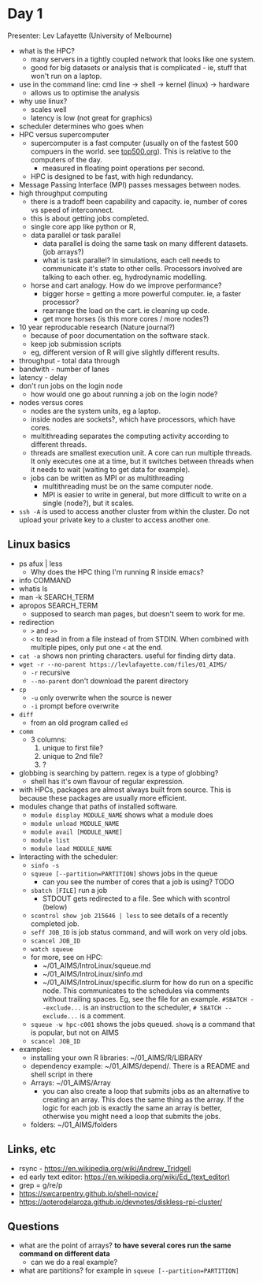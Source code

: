 Day 1
======

Presenter: Lev Lafayette (University of Melbourne)

- what is the HPC?
  - many servers in a tightly coupled network that looks like one system.
  - good for big datasets or analysis that is complicated - ie, stuff that won't run on a laptop.
- use in the command line: cmd line -> shell -> kernel (linux) -> hardware
  - allows us to optimise the analysis
- why use linux?
  - scales well
  - latency is low (not great for graphics)
- scheduler determines who goes when
- HPC versus supercomputer
  - supercomputer is a fast computer (usually on of the fastest 500 compuers in the world. see [top500.org](https://top500.org)). This is relative to the computers of the day.
    - measured in floating point operations per second.
  - HPC is designed to be fast, with high redundancy.
- Message Passing Interface (MPI) passes messages between nodes.
- high throughput computing
  - there is a tradoff been capability and capacity. ie, number of cores vs speed of interconnect.
  - this is about getting jobs completed.
  - single core app like python or R, 
  - data parallel or task parallel
    - data parallel is doing the same task on many different datasets. (job arrays?)
    - what is task parallel? In simulations, each cell needs to communicate it's state to other cells. Processors involved are talking to each other. eg, hydrodynamic modelling.
  - horse and cart analogy. How do we improve performance?
    - bigger horse = getting a more powerful computer. ie, a faster processor?
    - rearrange the load on the cart. ie cleaning up code.
    - get more horses (is this more cores / more nodes?)
- 10 year reproducable research (Nature journal?)
  - because of poor documentation on the software stack.
  - keep job submission scripts
  - eg, different version of R will give slightly different results.
- throughput - total data through
- bandwith - number of lanes
- latency - delay 
- don't run jobs on the login node
  - how would one go about running a job on the login node?
- nodes versus cores
  - nodes are the system units, eg a laptop.
  - inside nodes are sockets?, which have processors, which have cores.
  - multithreading separates the computing activity according to different threads.
  - threads are smallest execution unit. A core can run multiple threads. It only executes one at a time, but it switches between threads when it needs to wait (waiting to get data for example).
  - jobs can be written as MPI or as multithreading
    - multithreading must be on the same computer node.
    - MPI is easier to write in general, but more difficult to write on a single (node?), but it scales.
- `ssh -A` is used to access another cluster from within the cluster. Do not upload your private key to a cluster to access another one.


Linux basics
------------

- ps afux | less
  - Why does the HPC thing I'm running R inside emacs?
- info COMMAND 
- whatis ls
- man -k SEARCH_TERM
- apropos SEARCH_TERM
  - supposed to search man pages, but doesn't seem to work for me.
- redirection
  - `>` and `>>`
  - `<` to read in from a file instead of from STDIN. When combined with multiple pipes, only put one `<` at the end.
- `cat -a` shows non printing characters. useful for finding dirty data.
- `wget -r --no-parent https://levlafayette.com/files/01_AIMS/`
  - `-r` recursive
  - `--no-parent` don't download the parent directory
- `cp`
  - `-u` only overwrite when the source is newer
  - `-i` prompt before overwrite 
- `diff`
  - from an old program called `ed`
- `comm`
  - 3 columns:
    1. unique to first file?
    2. unique to 2nd file?
    3. ?
- globbing is searching by pattern. regex is a type of globbing?
  - shell has it's own flavour of regular expression.
- with HPCs, packages are almost always built from source. This is because these packages are usually more efficient.
- modules change that paths of installed software.
  - `module display MODULE_NAME` shows what a module does
  - `module unload MODULE_NAME`
  - `module avail [MODULE_NAME]`
  - `module list`
  - `module load MODULE_NAME`
- Interacting with the scheduler:
  - `sinfo -s`
  - `squeue [--partition=PARTITION]` shows jobs in the queue
    - can you see the number of cores that a job is using? TODO
  - `sbatch [FILE]` run a job
    - STDOUT gets redirected to a file. See which with scontrol (below)
  - `scontrol show job 215646 | less` to see details of a recently completed job.
  - `seff JOB_ID` is job status command, and will work on very old jobs.
  - `scancel JOB_ID`
  - `watch squeue`
  - for more, see on HPC: 
    - ~/01_AIMS/IntroLinux/squeue.md 
    - ~/01_AIMS/IntroLinux/sinfo.md
    - ~/01_AIMS/IntroLinux/specific.slurm for how do run on a specific node. This communicates to the schedules via comments without trailing spaces. Eg, see the file for an example. `#SBATCH --exclude...` is an instruction to the scheduler, `# SBATCH --exclude...` is a comment.
  - `squeue -w hpc-c001` shows the jobs queued. `showq` is a command that is popular, but not on AIMS
  - `scancel JOB_ID`
- examples:
  - installing your own R libraries: ~/01_AIMS/R/LIBRARY
  - dependency example: ~/01_AIMS/depend/. There is a README and shell script in there
  - Arrays: ~/01_AIMS/Array
    - you can also create a loop that submits jobs as an alternative to creating an array. This does the same thing as the array. If the logic for each job is exactly the same an array is better, otherwise you might need a loop that submits the jobs.
  - folders: ~/01_AIMS/folders 


Links, etc
----------
- rsync - https://en.wikipedia.org/wiki/Andrew_Tridgell
- ed early text editor: https://en.wikipedia.org/wiki/Ed_(text_editor)
- grep = g/re/p
- https://swcarpentry.github.io/shell-novice/
- https://aoterodelaroza.github.io/devnotes/diskless-rpi-cluster/

Questions
---------

- what are the point of arrays? **to have several cores run the same command on different data**
  - can we do a real example?
- what are partitions? for example in `squeue [--partition=PARTITION]`

